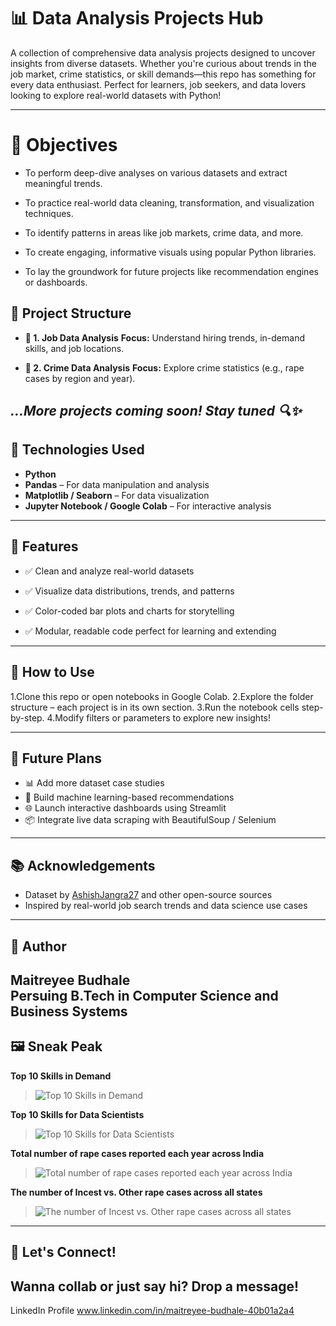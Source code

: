 # 📊 Data Analysis Projects Hub

A collection of comprehensive data analysis projects designed to uncover insights from diverse datasets. Whether you're curious about trends in the job market, crime statistics, or skill demands—this repo has something for every data enthusiast. Perfect for learners, job seekers, and data lovers looking to explore real-world datasets with Python!

---
# 🎯 Objectives
* To perform deep-dive analyses on various datasets and extract meaningful trends.

* To practice real-world data cleaning, transformation, and visualization techniques.

* To identify patterns in areas like job markets, crime data, and more.

* To create engaging, informative visuals using popular Python libraries.

* To lay the groundwork for future projects like recommendation engines or dashboards.



## 📁 Project Structure
  - **📌 1. Job Data Analysis**
  **Focus:** Understand hiring trends, in-demand skills, and job locations.
  
  - **📌 2. Crime Data Analysis**
  **Focus:** Explore crime statistics (e.g., rape cases by region and year).

_...More projects coming soon! Stay tuned 🔍✨_
---

## 🔧 Technologies Used

- **Python**
- **Pandas** – For data manipulation and analysis
- **Matplotlib / Seaborn** – For data visualization
- **Jupyter Notebook / Google Colab** – For interactive analysis

---

## 🚀 Features
- ✅ Clean and analyze real-world datasets

- ✅ Visualize data distributions, trends, and patterns

- ✅ Color-coded bar plots and charts for storytelling

- ✅ Modular, readable code perfect for learning and extending
---

## 📌 How to Use
1.Clone this repo or open notebooks in Google Colab.
2.Explore the folder structure – each project is in its own section.
3.Run the notebook cells step-by-step.
4.Modify filters or parameters to explore new insights!

---

## 🌟 Future Plans
- 📊 Add more dataset case studies
- 🧠 Build machine learning-based recommendations
- 🌐 Launch interactive dashboards using Streamlit
- 📦 Integrate live data scraping with BeautifulSoup / Selenium
---

## 📚 Acknowledgements

- Dataset by [AshishJangra27](https://github.com/AshishJangra27) and other open-source sources
- Inspired by real-world job search trends and data science use cases

---

## 🧠 Author

**Maitreyee Budhale**  
Persuing B.Tech in Computer Science and Business Systems
---

## 🖼️ Sneak Peak

**Top 10 Skills in Demand**
> ![Top 10 Skills in Demand](https://github.com/user-attachments/assets/300a8cf3-1c3a-478a-af69-615a18f80804)


**Top 10 Skills for Data Scientists**
> ![Top 10 Skills for Data Scientists](https://github.com/user-attachments/assets/1ad7ca74-29c7-4d4d-8af5-bccd5be3df60)


**Total number of rape cases reported each year across India**
> ![Total number of rape cases reported each year across India](https://github.com/user-attachments/assets/8745a816-518c-4979-83f7-4df6a61faf96)


**The number of Incest vs. Other rape cases across all states**
> ![The number of Incest vs. Other rape cases across all states](https://github.com/user-attachments/assets/a87636af-25b5-4272-b81a-5249b33bd75d)

---

## 💬 Let's Connect!

Wanna collab or just say hi? Drop a message! 
---
LinkedIn Profile www.linkedin.com/in/maitreyee-budhale-40b01a2a4

